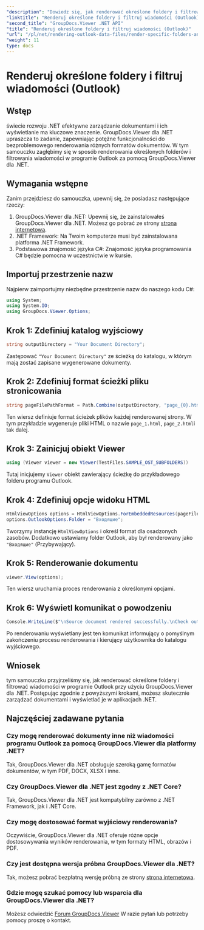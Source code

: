```yaml
---
"description": "Dowiedz się, jak renderować określone foldery i filtrować wiadomości w programie Outlook przy użyciu GroupDocs.Viewer dla platformy .NET. Uprość zarządzanie dokumentami w aplikacjach platformy .NET."
"linktitle": "Renderuj określone foldery i filtruj wiadomości (Outlook)"
"second_title": "GroupDocs.Viewer .NET API"
"title": "Renderuj określone foldery i filtruj wiadomości (Outlook)"
"url": "/pl/net/rendering-outlook-data-files/render-specific-folders-and-filter-messages-outlook/"
"weight": 11
type: docs
---
```

# Renderuj określone foldery i filtruj wiadomości (Outlook)

## Wstęp
świecie rozwoju .NET efektywne zarządzanie dokumentami i ich wyświetlanie ma kluczowe znaczenie. GroupDocs.Viewer dla .NET upraszcza to zadanie, zapewniając potężne funkcjonalności do bezproblemowego renderowania różnych formatów dokumentów. W tym samouczku zagłębimy się w sposób renderowania określonych folderów i filtrowania wiadomości w programie Outlook za pomocą GroupDocs.Viewer dla .NET.
## Wymagania wstępne
Zanim przejdziesz do samouczka, upewnij się, że posiadasz następujące rzeczy:
1. GroupDocs.Viewer dla .NET: Upewnij się, że zainstalowałeś GroupDocs.Viewer dla .NET. Możesz go pobrać ze strony [strona internetowa](https://releases.groupdocs.com/viewer/net/).
2. .NET Framework: Na Twoim komputerze musi być zainstalowana platforma .NET Framework.
3. Podstawowa znajomość języka C#: Znajomość języka programowania C# będzie pomocna w uczestnictwie w kursie.

## Importuj przestrzenie nazw
Najpierw zaimportujmy niezbędne przestrzenie nazw do naszego kodu C#:
```csharp
using System;
using System.IO;
using GroupDocs.Viewer.Options;
```

## Krok 1: Zdefiniuj katalog wyjściowy
```csharp
string outputDirectory = "Your Document Directory";
```
Zastępować `"Your Document Directory"` ze ścieżką do katalogu, w którym mają zostać zapisane wygenerowane dokumenty.
## Krok 2: Zdefiniuj format ścieżki pliku stronicowania
```csharp
string pageFilePathFormat = Path.Combine(outputDirectory, "page_{0}.html");
```
Ten wiersz definiuje format ścieżek plików każdej renderowanej strony. W tym przykładzie wygeneruje pliki HTML o nazwie `page_1.html`, `page_2.html`i tak dalej.
## Krok 3: Zainicjuj obiekt Viewer
```csharp
using (Viewer viewer = new Viewer(TestFiles.SAMPLE_OST_SUBFOLDERS))
```
Tutaj inicjujemy `Viewer` obiekt zawierający ścieżkę do przykładowego folderu programu Outlook.
## Krok 4: Zdefiniuj opcje widoku HTML
```csharp
HtmlViewOptions options = HtmlViewOptions.ForEmbeddedResources(pageFilePathFormat);
options.OutlookOptions.Folder = "Входящие";
```
Tworzymy instancję `HtmlViewOptions` i określ format dla osadzonych zasobów. Dodatkowo ustawiamy folder Outlook, aby był renderowany jako `"Входящие"` (Przybywający).
## Krok 5: Renderowanie dokumentu
```csharp
viewer.View(options);
```
Ten wiersz uruchamia proces renderowania z określonymi opcjami.
## Krok 6: Wyświetl komunikat o powodzeniu
```csharp
Console.WriteLine($"\nSource document rendered successfully.\nCheck output in {outputDirectory}.");
```
Po renderowaniu wyświetlany jest ten komunikat informujący o pomyślnym zakończeniu procesu renderowania i kierujący użytkownika do katalogu wyjściowego.

## Wniosek
tym samouczku przyjrzeliśmy się, jak renderować określone foldery i filtrować wiadomości w programie Outlook przy użyciu GroupDocs.Viewer dla .NET. Postępując zgodnie z powyższymi krokami, możesz skutecznie zarządzać dokumentami i wyświetlać je w aplikacjach .NET.
## Najczęściej zadawane pytania
### Czy mogę renderować dokumenty inne niż wiadomości programu Outlook za pomocą GroupDocs.Viewer dla platformy .NET?
Tak, GroupDocs.Viewer dla .NET obsługuje szeroką gamę formatów dokumentów, w tym PDF, DOCX, XLSX i inne.
### Czy GroupDocs.Viewer dla .NET jest zgodny z .NET Core?
Tak, GroupDocs.Viewer dla .NET jest kompatybilny zarówno z .NET Framework, jak i .NET Core.
### Czy mogę dostosować format wyjściowy renderowania?
Oczywiście, GroupDocs.Viewer dla .NET oferuje różne opcje dostosowywania wyników renderowania, w tym formaty HTML, obrazów i PDF.
### Czy jest dostępna wersja próbna GroupDocs.Viewer dla .NET?
Tak, możesz pobrać bezpłatną wersję próbną ze strony [strona internetowa](https://releases.groupdocs.com/).
### Gdzie mogę szukać pomocy lub wsparcia dla GroupDocs.Viewer dla .NET?
Możesz odwiedzić [Forum GroupDocs.Viewer](https://forum.groupdocs.com/c/viewer/9) W razie pytań lub potrzeby pomocy proszę o kontakt.